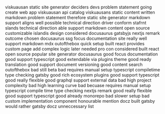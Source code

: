 viskuausan static site generator deciders devs problem statement going create web app viskuausan api catalog viskuausans static content written markdown problem statement therefore static site generator markdown support aligns well possible technical direction driver conform stafrnt slands technical direction able support markdown content open source customizable islandis design considered docusaurus gatsbyjs nextjs remark outcome chosen docusaurus ssg focus documentation site really well support markdown mdx outofthebox quick setup built react provides custom page add complex logic later needed pro con considered built react open source popular site generator docusaurus good focus documentation good support typescript good extendable via plugins theme good ready translation good support document versioning good content search outofthebox bad still beta bad requires manual setup typescript compiletime type checking gatsby good rich ecosystem plugins good support typescript good really flexible good graphql support external data bad high project complexity bad high learning curve bad becuase requires manual setup typescript compile time type checking nextjs remark good really flexible good support typescript good already monorepo bad slower setup bad custom implementation component honourable mention docz built gatsby would rather gatsby docz unneccessary list